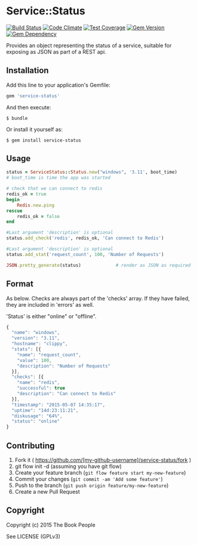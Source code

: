 # Service::Status

[![Build Status](https://travis-ci.org/TheBookPeople/service-status-ruby.svg)](https://travis-ci.org/TheBookPeople/service-status-ruby) [![Code Climate](https://codeclimate.com/github/TheBookPeople/service-status-ruby/badges/gpa.svg)](https://codeclimate.com/github/TheBookPeople/service-status-ruby) [![Test Coverage](https://codeclimate.com/github/TheBookPeople/service-status-ruby/badges/coverage.svg)](https://codeclimate.com/github/TheBookPeople/service-status-ruby) [![Gem Version](https://badge.fury.io/rb/service-status.svg)](http://badge.fury.io/rb/service-status) [![Gem Dependency](https://img.shields.io/gemnasium/TheBookPeople/service-status-ruby.svg)](https://gemnasium.com/TheBookPeople/service-status-ruby)


Provides an object representing the status of a service, suitable for exposing
as JSON as part of a REST api.

## Installation

Add this line to your application's Gemfile:

```ruby
gem 'service-status'
```

And then execute:

    $ bundle

Or install it yourself as:

    $ gem install service-status

## Usage

```ruby
status = ServiceStatus::Status.new("windows", '3.11', boot_time)
# boot_time is time the app was started

# check that we can connect to redis
redis_ok = true
begin
	Redis.new.ping
rescue
	redis_ok = false
end

#Last argument 'description' is optional
status.add_check('redis', redis_ok, 'Can connect to Redis')

#Last argument 'description' is optional
status.add_stat('request_count', 100, 'Number of Requests')

JSON.pretty_generate(status)             # render as JSON as required
```
## Format

As below. Checks are always part of the 'checks' array. If they have failed,
they are included in 'errors' as well.

'Status' is either "online" or "offline".

```javascript
{
  "name": "windows",
  "version": "3.11",
  "hostname": "clippy",
  "stats": [{
    "name": "request_count",
    "value": 100,
    "description": "Number of Requests"
  }],
  "checks": [{
    "name": "redis",
    "successful": true
    "description": "Can connect to Redis"
  }],
  "timestamp": "2015-05-07 14:35:17",
  "uptime": "14d:23:11:21",
  "diskusage": "64%",
  "status": "online"
}

```

## Contributing

1. Fork it ( https://github.com/[my-github-username]/service-status/fork )
2. git flow init -d (assuming you have git flow)
2. Create your feature branch (`git flow feature start my-new-feature`)
3. Commit your changes (`git commit -am 'Add some feature'`)
4. Push to the branch (`git push origin feature/my-new-feature`)
5. Create a new Pull Request

## Copyright

Copyright (c) 2015 The Book People

See LICENSE (GPLv3)
